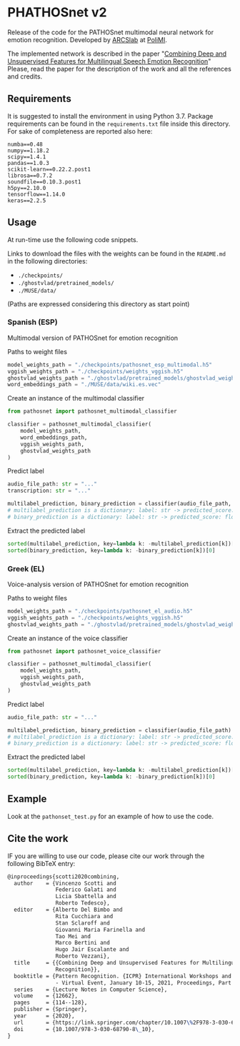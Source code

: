 # PHATHOSnet v2

Release of the code for the PATHOSnet multimodal neural network for emotion recognition.
Developed by [ARCSlab](https://arcslab.dei.polimi.it) at [PoliMI](https://www.polimi.it).

The implemented network is described in the paper "[Combining Deep and Unsupervised Features for Multilingual Speech Emotion Recognition](https://link.springer.com/chapter/10.1007%2F978-3-030-68790-8_10)"
Please, read the paper for the description of the work and all the references and credits.

## Requirements

It is suggested to install the environment in using Python 3.7.
Package requirements can be found in the `requirements.txt` file inside this directory.
For sake of completeness are reported also here:
```
numba==0.48
numpy==1.18.2
scipy==1.4.1
pandas==1.0.3
scikit-learn==0.22.2.post1
librosa==0.7.2
soundfile==0.10.3.post1
h5py==2.10.0
tensorflow==1.14.0
keras==2.2.5
```

## Usage

At run-time use the following code snippets.

Links to download the files with the weights can be found in the `README.md` in the following directories:
- `./checkpoints/`
- `./ghostvlad/pretrained_models/`
- `./MUSE/data/`

(Paths are expressed considering this directory as start point)

### Spanish (ESP)

Multimodal version of PATHOSnet for emotion recognition

Paths to weight files
```python
model_weights_path = "./checkpoints/pathosnet_esp_multimodal.h5" 
vggish_weights_path = "./checkpoints/weights_vggish.h5" 
ghostvlad_weights_path = "./ghostvlad/pretrained_models/ghostvlad_weights.h5" 
word_embeddings_path = "./MUSE/data/wiki.es.vec"
```

Create an instance of the multimodal classifier
```python
from pathosnet import pathosnet_multimodal_classifier

classifier = pathosnet_multimodal_classifier(
    model_weights_path, 
    word_embeddings_path, 
    vggish_weights_path, 
    ghostvlad_weights_path
)
```

Predict label
```python
audio_file_path: str = "..."
transcription: str = "..."

multilabel_prediction, binary_prediction = classifier(audio_file_path, transcription)
# multilabel_prediction is a dictionary: label: str -> predicted_score: float
# binary_prediction is a dictionary: label: str -> predicted_score: float
```


Extract the predicted label
```python
sorted(multilabel_prediction, key=lambda k: -multilabel_prediction[k])[0]
sorted(binary_prediction, key=lambda k: -binary_prediction[k])[0]
```

### Greek (EL)

Voice-analysis version of PATHOSnet for emotion recognition

Paths to weight files
```python
model_weights_path = "./checkpoints/pathosnet_el_audio.h5" 
vggish_weights_path = "./checkpoints/weights_vggish.h5" 
ghostvlad_weights_path = "./ghostvlad/pretrained_models/ghostvlad_weights.h5"
```

Create an instance of the voice classifier
```python
from pathosnet import pathosnet_voice_classifier

classifier = pathosnet_multimodal_classifier(
    model_weights_path, 
    vggish_weights_path, 
    ghostvlad_weights_path
)
```

Predict label
```python
audio_file_path: str = "..."

multilabel_prediction, binary_prediction = classifier(audio_file_path)
# multilabel_prediction is a dictionary: label: str -> predicted_score: float
# binary_prediction is a dictionary: label: str -> predicted_score: float
```


Extract the predicted label
```python
sorted(multilabel_prediction, key=lambda k: -multilabel_prediction[k])[0]
sorted(binary_prediction, key=lambda k: -binary_prediction[k])[0]
```

## Example

Look at the `pathonset_test.py` for an example of how to use the code.

## Cite the work

IF you are willing to use our code, please cite our work through the following BibTeX entry:
```latex
@inproceedings{scotti2020combining,
  author    = {Vincenzo Scotti and
               Federico Galati and
               Licia Sbattella and
               Roberto Tedesco},
  editor    = {Alberto Del Bimbo and
               Rita Cucchiara and
               Stan Sclaroff and
               Giovanni Maria Farinella and
               Tao Mei and
               Marco Bertini and
               Hugo Jair Escalante and
               Roberto Vezzani},
  title     = {{Combining Deep and Unsupervised Features for Multilingual Speech Emotion
               Recognition}},
  booktitle = {Pattern Recognition. {ICPR} International Workshops and Challenges
               - Virtual Event, January 10-15, 2021, Proceedings, Part {II}},
  series    = {Lecture Notes in Computer Science},
  volume    = {12662},
  pages     = {114--128},
  publisher = {Springer},
  year      = {2020},
  url       = {https://link.springer.com/chapter/10.1007\%2F978-3-030-68790-8_10},
  doi       = {10.1007/978-3-030-68790-8\_10},
}
```

